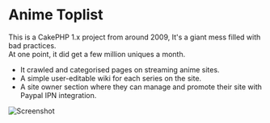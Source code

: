 # Anime Toplist

This is a CakePHP 1.x project from around 2009, It's a giant mess filled with bad practices.  
At one point, it did get a few million uniques a month.

* It crawled and categorised pages on streaming anime sites.
* A simple user-editable wiki for each series on the site.
* A site owner section where they can manage and promote their site with Paypal IPN integration.

![Screenshot](https://rawcdn.githack.com/harrisbaird/animetoplist/master/assets/screenshot.png)
